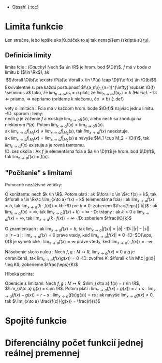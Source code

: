* Obsah!
{:toc}


Limita funkcie
==============

Len stručne, lebo lepšie ako Kubáček to aj tak nenapíšem (skriptá sú [tu](http://www.iam.fmph.uniba.sk/skripta/kubacek_inf/)).

Definícia limity
----------------

limita fcie
: *(Cauchy)* Nech $a \in \R$ je hrom. bod $\D(f)$. $f$ má v bode $a$ limitu $b$ ($\in \Rx$), ak
  $$\forall \O(b)\c \exists \P(a)\c \forall x \in \P(a) \cap \D(f)\c f(x) \in \O(b)$$
  Ekvivalentné s: pre každú postupnosť $\\{a_n\\}_{n=1}^{\infty} \subset \D(f) \setminus a$ takú, že $lim_{n\to\infty} a_n = a$ platí, že $lim_{n\to\infty} f(a_n) = b$ *(Heine)*. -!D: ⇐ priamo, ⇒ nepriamo (prídeme k niečomu, čo $\neq b$)
{:.def}

vety o limitách
: Fcia má v každom hrom. bode $\D(f)$ najviac jednu limitu. -!D: sporom
: lemy:  
  nech $g$ je zúženie $f$ a existuje $\lim_{x\to a} g(x)$, alebo nech sa zhodujú na niektorom $P(a)$. Potom $\lim_{x\to a} f(x) = \lim_{x\to a} g(x)$.  
  ak $lim_{x\to a} f|_{M_1}(x) \neq lim_{x\to a} f|_{M_2}(x)$, tak $lim_{x\to a} f(x)$ neexistuje.  
  ak $lim_{x\to a} f|_{M_1}(x) = lim_{x\to a} f|_{M_2}(x)$ a navyše $M_1 \cup M_2 = \D(f)$, tak $lim_{x\to a} f(x)$ existuje a je rovná tamtomu.  
  !D: cez okolia
: Ak $f$ je elementárna fcia a $a \in \D(f)$ je hrom. bod $\D(f)$, tak $\lim_{x\to a} f(x) = f(a)$.

"Počítanie" s limitami
----------------------

Pomocné nezáživné vetičky:

O konštante: nech $k \in \R$. Potom platí
: ak $\forall x \in \$\c f(x) = k$, tak $\forall a \in \Rx\c \lim_{x\to a} f(x) = k$ (elementárna fcia)
: ak $\lim_{x\to a} f(x) = b$, tak $\lim_{x\to a} (k \cdot f(x)) = kb$ -!D pre $k \neq 0$: zoberiem $\frac{\eps}{|k|}$
: ak $\lim_{x\to a} f(x) = \infty$, tak $\lim_{x\to a} (f(x) + k) = \infty$ -!D: trápny
: ak $k > 0$ a $\lim_{x\to a} f(x) = \infty$, tak $\lim_{x\to a} (k \cdot f(x)) = \infty$ -!D: zoberiem $\frac{K}{k}$

O znamienkach
: ak $\lim_{x\to a} f(x) = b$, tak $\lim_{x\to a} |f(x)| = |b|$ -!D: $\left||r| - |s|\right| \leq |r - s|$
: $\lim_{x\to a} f(x) = 0$ práve vtedy, keď $\lim_{x\to a} |f(x)| = 0$ -!D: $O(\eps, 0)$ je symetrické
: $\lim_{x\to a} f(x) = \infty$ práve vtedy, keď $\lim_{x\to a} (-f(x)) = -\infty$

Násobenie skoro nulou
: Nech $f,g:M\mapsto R$, $\lim_{x\to a} f(x) = 0$ a $g$ je ohraničená, tak $\lim_{x\to a} (f(x) g(x)) = 0$ -!D: zvoľme $K$: $\forall x \in M\c |g(x)| \leq K$; zoberieme $\frac{\eps}{K}$

Hlboká pointa:

Operácie s limitami: Nech $f,g:M\mapsto R$, $\lim_{x\to a} f(x) = r \in \R$, $\lim_{x\to a} g(x) = s \in \R$. Potom platí
: $\lim_{x\to a} (f(x)+g(x)) = r + s$
: $\lim_{x\to a} (f(x)-g(x)) = r - s$
: $\lim_{x\to a} (f(x)g(x)) = rs$
: ak navyše $\lim_{x\to a} g(x) \neq 0$, tak $\lim_{x\to a} \frac{f(x)}{g(x)} = \frac{r}{s}$


Spojité funkcie
===============

Diferenciálny počet funkcií jednej reálnej premennej
====================================================

